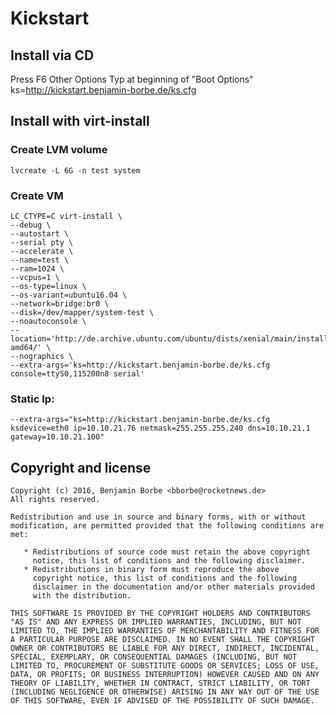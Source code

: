 # Kickstart

## Install via CD

Press F6 Other Options
Typ at beginning of "Boot Options"
ks=http://kickstart.benjamin-borbe.de/ks.cfg

## Install with virt-install

### Create LVM volume

```
lvcreate -L 6G -n test system
```

### Create VM

```
LC_CTYPE=C virt-install \
--debug \
--autostart \
--serial pty \
--accelerate \
--name=test \
--ram=1024 \
--vcpus=1 \
--os-type=linux \
--os-variant=ubuntu16.04 \
--network=bridge:br0 \
--disk=/dev/mapper/system-test \
--noautoconsole \
--location='http://de.archive.ubuntu.com/ubuntu/dists/xenial/main/installer-amd64/' \
--nographics \
--extra-args='ks=http://kickstart.benjamin-borbe.de/ks.cfg console=ttyS0,115200n8 serial'
```

### Static Ip:

```
--extra-args="ks=http://kickstart.benjamin-borbe.de/ks.cfg ksdevice=eth0 ip=10.10.21.76 netmask=255.255.255.240 dns=10.10.21.1 gateway=10.10.21.100"
```

## Copyright and license

    Copyright (c) 2016, Benjamin Borbe <bborbe@rocketnews.de>
    All rights reserved.
    
    Redistribution and use in source and binary forms, with or without
    modification, are permitted provided that the following conditions are
    met:
    
       * Redistributions of source code must retain the above copyright
         notice, this list of conditions and the following disclaimer.
       * Redistributions in binary form must reproduce the above
         copyright notice, this list of conditions and the following
         disclaimer in the documentation and/or other materials provided
         with the distribution.

    THIS SOFTWARE IS PROVIDED BY THE COPYRIGHT HOLDERS AND CONTRIBUTORS
    "AS IS" AND ANY EXPRESS OR IMPLIED WARRANTIES, INCLUDING, BUT NOT
    LIMITED TO, THE IMPLIED WARRANTIES OF MERCHANTABILITY AND FITNESS FOR
    A PARTICULAR PURPOSE ARE DISCLAIMED. IN NO EVENT SHALL THE COPYRIGHT
    OWNER OR CONTRIBUTORS BE LIABLE FOR ANY DIRECT, INDIRECT, INCIDENTAL,
    SPECIAL, EXEMPLARY, OR CONSEQUENTIAL DAMAGES (INCLUDING, BUT NOT
    LIMITED TO, PROCUREMENT OF SUBSTITUTE GOODS OR SERVICES; LOSS OF USE,
    DATA, OR PROFITS; OR BUSINESS INTERRUPTION) HOWEVER CAUSED AND ON ANY
    THEORY OF LIABILITY, WHETHER IN CONTRACT, STRICT LIABILITY, OR TORT
    (INCLUDING NEGLIGENCE OR OTHERWISE) ARISING IN ANY WAY OUT OF THE USE
    OF THIS SOFTWARE, EVEN IF ADVISED OF THE POSSIBILITY OF SUCH DAMAGE.
